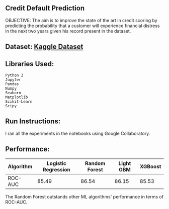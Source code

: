 ## Credit Default Prediction

OBJECTIVE: The aim is to improve the state of the art in credit scoring by predicting the probability that a customer will experience financial distress in the next two years given his record present in the dataset.

## Dataset: [Kaggle Dataset](https://www.kaggle.com/c/GiveMeSomeCredit/data)

## Libraries Used:
```
Python 3
Jupyter
Pandas
Numpy
Seaborn
Matplotlib
Scikit-Learn
Scipy
```
## Run Instructions:
I ran all the experiments in the notebooks using Google Collaboratory.

## Performance:
Algorithm | Logistic Regression | Random Forest | Light GBM | XGBoost |
--- | --- | --- | --- |--- |
ROC-AUC | 85.49 | 86.54 | 86.15 | 85.53 |

The Random Forest outstands other ML algorithms' performance in terms of ROC-AUC.
